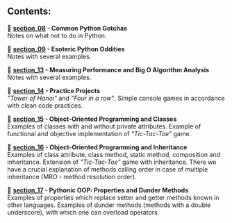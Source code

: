 ## **Contents:**

:snake: **[section_08](https://github.com/mateuszk098/python_learning_tools/tree/master/beyond_the_basic_stuff/section_08) - Common Python Gotchas** <br /> Notes on what not to do in Python.

:snake: **[section_09](https://github.com/mateuszk098/python_learning_tools/tree/master/beyond_the_basic_stuff/section_09) - Esoteric Python Oddities** <br /> Notes with several examples.

:snake: **[section_13](https://github.com/mateuszk098/python_learning_tools/tree/master/beyond_the_basic_stuff/section_13) - Measuring Performance and Big O Algorithm Analysis** <br /> Notes with several examples.

:snake: **[section_14](https://github.com/mateuszk098/python_learning_tools/tree/master/beyond_the_basic_stuff/section_14) - Practice Projects** <br /> _"Tower of Hanoi"_ and _"Four in a row"_. Simple console games in accordance with clean code practices.

:snake: **[section_15](https://github.com/mateuszk098/python_learning_tools/tree/master/beyond_the_basic_stuff/section_15) - Object-Oriented Programming and Classes** <br /> Examples of classes with and without private attributes. Example of functional and objective implementation of _"Tic-Tac-Toe"_ game.

:snake: **[section_16](https://github.com/mateuszk098/python_learning_tools/tree/master/beyond_the_basic_stuff/section_16) - Object-Oriented Programming and Inheritance** <br /> Examples of class attribute, class method, static method, composition and inheritance. Extension of _"Tic-Tac-Toe"_ game with inheritance. There we have a crucial explanation of methods calling order in case of multiple inheritance (MRO - method resolution order).

:snake: **[section_17](https://github.com/mateuszk098/python_learning_tools/tree/master/beyond_the_basic_stuff/section_17) - Pythonic OOP: Properties and Dunder Methods** <br /> Examples of properties which replace setter and getter methods known in other languages. Examples of dunder methods (methods with a double underscore), with which one can overload operators.